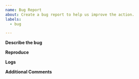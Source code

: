```yaml
---
name: Bug Report
about: Create a bug report to help us improve the action.
labels:
  - bug

---
```

**Describe the bug**
<!-- Please provide a clear and concise description of what the bug is. -->

**Reproduce**
<!-- Steps to reproduce the behavior. -->

**Logs**
<!-- Please provide your deployment logs and a link or sample to/of your workflow. If the error message isn't revealing the problem please set ACTIONS_STEP_DEBUG to true in your repository's secrets menu and run the workflow again. -->

**Additional Comments**
<!--Add any other context about the problem here. -->
